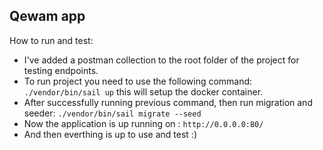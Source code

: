 ## Qewam app

How to run and test:
- I've added a postman collection to the root folder of the project for testing endpoints.
- To run project you need to use the following command: `./vendor/bin/sail up` this will setup the docker container.
- After successfully running previous command, then run migration and seeder: `./vendor/bin/sail migrate --seed`
- Now the application is up running on : `http://0.0.0.0:80/`
- And then everthing is up to use and test :)
